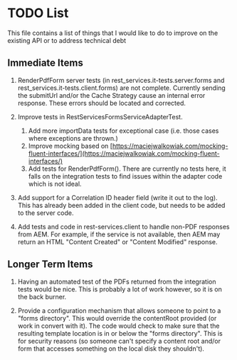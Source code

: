 # TODO List

This file contains a list of things that I would like to do to improve on the existing API or to address technical debt

## Immediate Items
1. RenderPdfForm server tests (in rest_services.it-tests.server.forms and rest_services.it-tests.client.forms) are not complete.  Currently sending the submitUrl and/or the Cache Strategy cause an internal error response.  These errors should be located and corrected.

3. Improve tests in RestServicesFormsServiceAdapterTest.
   1. Add more importData tests for exceptional case (i.e. those cases where exceptions are thrown.)
   2. Improve mocking based on [https://maciejwalkowiak.com/mocking-fluent-interfaces/](https://maciejwalkowiak.com/mocking-fluent-interfaces/)
   3. Add tests for RenderPdfForm().  There are currently no tests here, it falls on the integration tests to find issues within the adapter code which is not ideal.

1. Add support for a Correlation ID header field (write it out to the log).  This has already been added in the client code, but needs to be added to the server code.

1. Add tests and code in rest-services.client to handle non-PDF responses from AEM.  For example, if the service is not available, then AEM may return an HTML "Content Created" or "Content Modified" response.

## Longer Term Items
1. Having an automated test of the PDFs returned from the integration tests would be nice.  This is probably a lot of work however, so it is on the back burner.

1. Provide a configuration mechanism that allows someone to point to a "forms directory".  This would override the contentRoot provided (or work in convert with it).  The code would check to make sure that the resulting template location is in or below the "forms directory".  This is for security reasons (so someone can't specify a content root and/or form that accesses something on the local disk they shouldn't).
